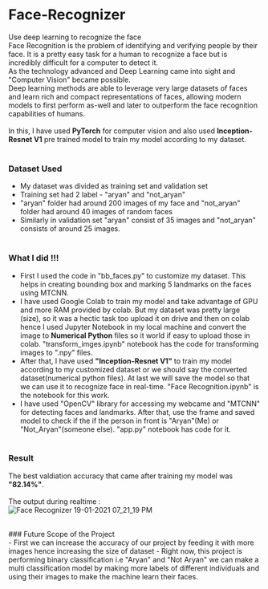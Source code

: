 # Face-Recognizer
Use deep learning to recognize the face <br>
Face Recognition is the problem of identifying and verifying people by their face. It is a pretty easy task for a human to recognize a face but is incredibly difficult for a computer
to detect it.<br>
As the technology advanced and Deep Learning came into sight and "Computer Vision" became possible. <br>
Deep learning methods are able to leverage very large datasets of faces and learn rich and compact representations of faces, allowing modern models to first perform as-well 
and later to outperform the face recognition capabilities of humans.<br><br>
In this, I have used  **PyTorch** for computer vision and also used **Inception-Resnet V1** pre trained model to train my model according to my dataset.<br><br>

### Dataset Used<br>
- My dataset was divided as training set and validation set
- Training set had 2 label - "aryan" and "not_aryan"
- "aryan" folder had around 200 images of my face and "not_aryan" folder had around 40 images of random faces
- Similarly in validation set "aryan" consist of 35 images and "not_aryan" consists of around 25 images.
<br><br>
### What I did !!!<br>
- First I used the code in "bb_faces.py" to customize my dataset. This helps in creating bounding box and marking 5 landmarks on the faces using MTCNN. 
- I have used Google Colab to train my model and take advantage of GPU and more RAM provided by colab. But my dataset was pretty large (size), so it was a hectic task too upload it
on drive and then on colab hence I used Jupyter Notebook in my local machine and convert the image to **Numerical Python** files so it world if easy to upload those in colab. "transform_imges.ipynb" 
notebook has the code for transforming images to ".npy" files.
- After that, I have used **"Inception-Resnet V1"** to train my model according to my customized dataset or we should say the converted dataset(numerical python files). At last we will
save the model so that we can use it to recognize face in real-time. "Face Recognition.ipynb" is the notebook for this work.
- I have used "OpenCV" library for accessing my webcame and "MTCNN" for detecting faces and landmarks. After that, use the frame and saved model to check if the if the person in front is "Aryan"(Me) or 
"Not_Aryan"(someone else). "app.py" notebook has code for it.
<br><br>
### Result<br>
The best valdiation accuracy that came after training my model was **"82.14%"**.<br><br>
The output during realtime : <br>
![Face Recognizer 19-01-2021 07_21_19 PM](https://user-images.githubusercontent.com/50714723/105043666-d080fb80-5a8b-11eb-8f25-cf620492edc7.png)

<br>
### Future Scope of the Project<br>
- First we can increase the accuracy of our project by feeding it with more images hence increasing the size of dataset
- Right now, this project is performing binary classification i.e "Aryan" and "Not Aryan" we can make a multi classification model by making more labels of different individuals and 
using their images to make the machine learn their faces.
